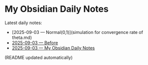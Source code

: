# My Obsidian Daily Notes

Latest daily notes:

<!-- DAILY_NOTES:START -->
- [2025-09-03 — Normal(0,1)](simulation for convergence rate of theta.md)
- [2025-09-03 — Before](templates/Meetings.md)
- [2025-09-03 — My Obsidian Daily Notes](README.md)
<!-- DAILY_NOTES:END -->

(README updated automatically)
